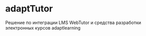 # adaptTutor
Решение по интеграции LMS WebTutor и средства разработки электронных курсов adaptlearning
